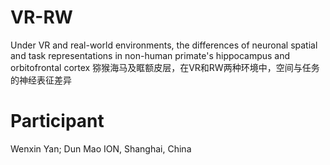 # VR-RW
Under VR and real-world environments, the differences of neuronal spatial and task representations in non-human primate's hippocampus and orbitofrontal cortex
猕猴海马及眶额皮层，在VR和RW两种环境中，空间与任务的神经表征差异
# Participant
Wenxin Yan; Dun Mao
ION, Shanghai, China
